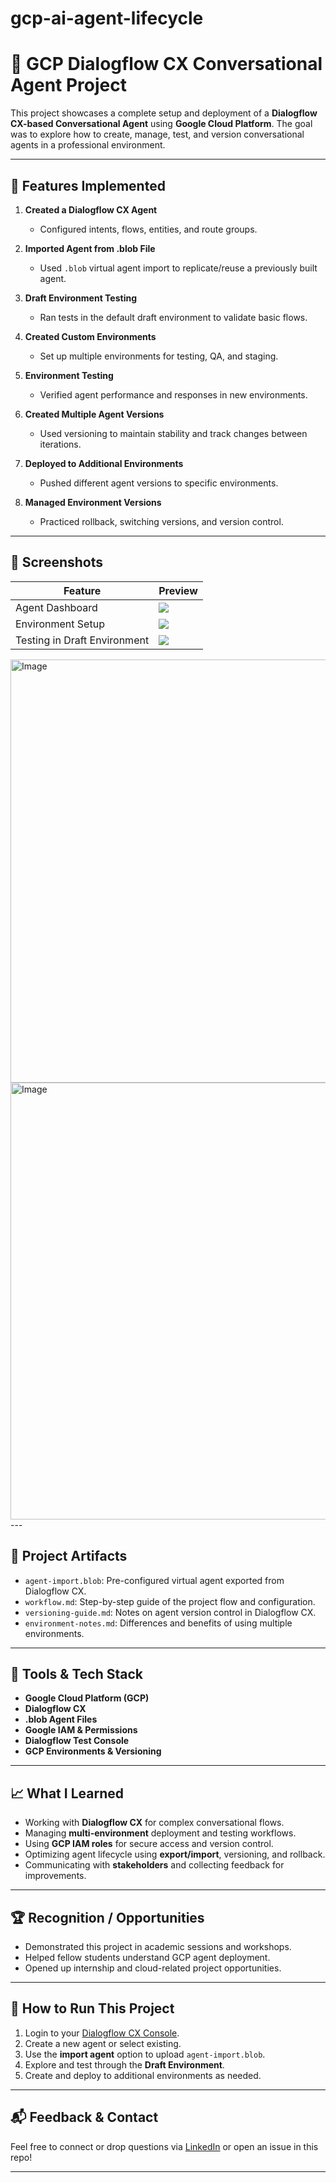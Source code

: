 # gcp-ai-agent-lifecycle
# 🤖 GCP Dialogflow CX Conversational Agent Project

This project showcases a complete setup and deployment of a **Dialogflow CX-based Conversational Agent** using **Google Cloud Platform**. The goal was to explore how to create, manage, test, and version conversational agents in a professional environment. 

---

## 🚀 Features Implemented

1. **Created a Dialogflow CX Agent**
   - Configured intents, flows, entities, and route groups.

2. **Imported Agent from .blob File**
   - Used `.blob` virtual agent import to replicate/reuse a previously built agent.

3. **Draft Environment Testing**
   - Ran tests in the default draft environment to validate basic flows.

4. **Created Custom Environments**
   - Set up multiple environments for testing, QA, and staging.

5. **Environment Testing**
   - Verified agent performance and responses in new environments.

6. **Created Multiple Agent Versions**
   - Used versioning to maintain stability and track changes between iterations.

7. **Deployed to Additional Environments**
   - Pushed different agent versions to specific environments.

8. **Managed Environment Versions**
   - Practiced rollback, switching versions, and version control.

---

## 📸 Screenshots

| Feature                         | Preview                            |
|-------------------------------|-------------------------------------|
| Agent Dashboard                | ![](assets/screenshots/agent-dashboard.png) |
| Environment Setup              | ![](assets/screenshots/environment-setup.png) |
| Testing in Draft Environment   | ![](assets/screenshots/testing-interface.png) |
<img width="915" height="677" alt="Image" src="https://github.com/user-attachments/assets/2fcca6b3-3c5f-41fb-a833-c407f54d3c77" />
<img width="1271" height="699" alt="Image" src="https://github.com/user-attachments/assets/ac15df59-9804-4a0d-8952-1efe30a8a1dd" />
---

## 📂 Project Artifacts

- `agent-import.blob`: Pre-configured virtual agent exported from Dialogflow CX.
- `workflow.md`: Step-by-step guide of the project flow and configuration.
- `versioning-guide.md`: Notes on agent version control in Dialogflow CX.
- `environment-notes.md`: Differences and benefits of using multiple environments.

---

## 🧰 Tools & Tech Stack

- **Google Cloud Platform (GCP)**
- **Dialogflow CX**
- **.blob Agent Files**
- **Google IAM & Permissions**
- **Dialogflow Test Console**
- **GCP Environments & Versioning**

---

## 📈 What I Learned

- Working with **Dialogflow CX** for complex conversational flows.
- Managing **multi-environment** deployment and testing workflows.
- Using **GCP IAM roles** for secure access and version control.
- Optimizing agent lifecycle using **export/import**, versioning, and rollback.
- Communicating with **stakeholders** and collecting feedback for improvements.

---

## 🏆 Recognition / Opportunities

- Demonstrated this project in academic sessions and workshops.
- Helped fellow students understand GCP agent deployment.
- Opened up internship and cloud-related project opportunities.

---

## 🔗 How to Run This Project

1. Login to your [Dialogflow CX Console](https://dialogflow.cloud.google.com/cx/projects).
2. Create a new agent or select existing.
3. Use the **import agent** option to upload `agent-import.blob`.
4. Explore and test through the **Draft Environment**.
5. Create and deploy to additional environments as needed.

---

## 📬 Feedback & Contact

Feel free to connect or drop questions via [LinkedIn](https://linkedin.com) or open an issue in this repo!

---

